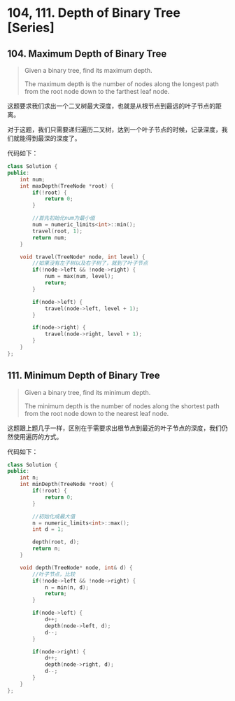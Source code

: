 # 104, 111. Depth of Binary Tree \[Series\]

## 104. Maximum Depth of Binary Tree

> Given a binary tree, find its maximum depth.
>
> The maximum depth is the number of nodes along the longest path from the root node down to the farthest leaf node.

这题要求我们求出一个二叉树最大深度，也就是从根节点到最远的叶子节点的距离。

对于这题，我们只需要递归遍历二叉树，达到一个叶子节点的时候，记录深度，我们就能得到最深的深度了。

代码如下：

```cpp
class Solution {
public:
    int num;
    int maxDepth(TreeNode *root) {
        if(!root) {
            return 0;
        }

        //首先初始化num为最小值
        num = numeric_limits<int>::min();
        travel(root, 1);
        return num;
    }

    void travel(TreeNode* node, int level) {
        //如果没有左子树以及右子树了，就到了叶子节点
        if(!node->left && !node->right) {
            num = max(num, level);
            return;
        }

        if(node->left) {
            travel(node->left, level + 1);
        }

        if(node->right) {
            travel(node->right, level + 1);
        }
    }
};
```

## 111. Minimum Depth of Binary Tree

> Given a binary tree, find its minimum depth.
>
> The minimum depth is the number of nodes along the shortest path from the root node down to the nearest leaf node.

这题跟上题几乎一样，区别在于需要求出根节点到最近的叶子节点的深度，我们仍然使用遍历的方式。

代码如下：

```cpp
class Solution {
public:
    int n;
    int minDepth(TreeNode *root) {
        if(!root) {
            return 0;
        }

        //初始化成最大值
        n = numeric_limits<int>::max();
        int d = 1;

        depth(root, d);
        return n;
    }

    void depth(TreeNode* node, int& d) {
        //叶子节点，比较
        if(!node->left && !node->right) {
            n = min(n, d);
            return;
        }

        if(node->left) {
            d++;
            depth(node->left, d);
            d--;
        }

        if(node->right) {
            d++;
            depth(node->right, d);
            d--;
        }
    }
};
```

